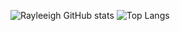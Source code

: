![Rayleeigh GitHub stats](https://github-readme-stats-git-masterorgs-github-readme-stats-team.vercel.app/api?username=arlind-dev&theme=dark&show_icons=true&hide_border=true&layout=compact&include_orgs=true)
![Top Langs](https://github-readme-stats-git-masterorgs-github-readme-stats-team.vercel.app/api/top-langs/?username=rayleeigh&include_orgs=true&theme=dark&show_icons=true&hide_border=true&layout=compact)
